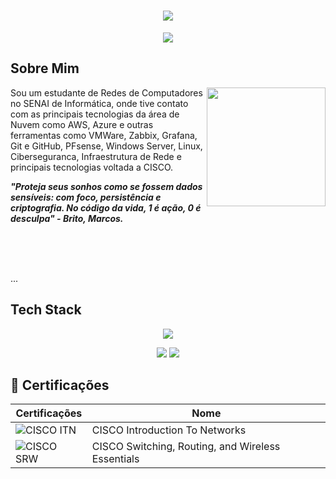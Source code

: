 <h1 align="center">
  <img src="https://capsule-render.vercel.app/api?type=rounded&height=200&color=8B0000&text=Marcos%20Brito🎲&section=header&reversal=false">
</h1>
<p align="center">
  <img src="https://readme-typing-svg.herokuapp.com?font=Outfit&size=32&duration=6000&pause=1000&color=FF1111&width=435&lines=Cybersecurity+Red+Team+%7C+ADS">
</p>

## Sobre Mim

<img align="right" height="190" src="https://cdn.pixabay.com/animation/2024/04/14/02/43/02-43-38-360_512.gif">

Sou um estudante de Redes de Computadores no SENAI de Informática, onde tive contato com as principais tecnologias da área de Nuvem como AWS, Azure e outras ferramentas como VMWare, Zabbix, Grafana, Git e GitHub, PFsense, Windows Server, Linux, Ciberseguranca, Infraestrutura de Rede e principais tecnologias voltada a CISCO. 

_**"Proteja seus sonhos como se fossem dados sensíveis: com foco, persistência e criptografia. No código da vida, 1 é ação, 0 é desculpa" - Brito, Marcos.**_

<br>
<br>
<br>

...

## Tech Stack

<p align="center">
  <img src="https://skillicons.dev/icons?i=arduino,autocad,aws,azure,c,github,grafana,linux,nginx,">
</p>
<p align="center">
  <img src="https://img.shields.io/badge/MariaDB-003545?style=for-the-badge&logo=mariadb&logoColor=white">
  <img src="https://img.shields.io/badge/Debian-D70A53?style=for-the-badge&logo=debian&logoColor=white">
<p/>



## 🥇 Certificações

| Certificações | Nome |
| --- | --- |
| ![CISCO ITN](https://img.shields.io/badge/CISCO_Introduction%20To%20Networks-t?logo=cisco&logoColor=cisco&color=red) | CISCO Introduction To Networks | 
| ![CISCO SRW](https://img.shields.io/badge/CISCO_Switching%2C%20Routing%2C%20and%20Wireless%20Essentials-t?logo=cisco&logoColor=cisco&color=red) | CISCO Switching, Routing, and Wireless Essentials |


   
